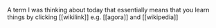 A term I was thinking about today that essentially means that you learn things by clicking [[wikilink]] e.g. [[agora]] and [[wikipedia]]




